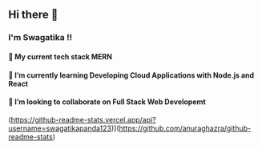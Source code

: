 ## Hi there 👋

### I'm Swagatika !!

#### 🔭 My current tech stack MERN
#### 🌱 I’m currently learning Developing Cloud Applications with Node.js and React
#### 👯 I’m looking to collaborate on Full Stack Web Developemt
(https://github-readme-stats.vercel.app/api?username=swagatikapanda123)](https://github.com/anuraghazra/github-readme-stats)

<!--
**swagatikapanda123/swagatikapanda123** is a ✨ _special_ ✨ repository because its `README.md` (this file) appears on your GitHub profile.

Here are some ideas to get you started:

- 🔭 I’m currently working on ... 
- 🌱 I’m currently learning ...
- 👯 I’m looking to collaborate on ...
- 🤔 I’m looking for help with ...
- 💬 Ask me about ...
- 📫 How to reach me: ...
- 😄 Pronouns: ...
- ⚡ Fun fact: ...i am a big fan of  slow cycle race!!
--> 
